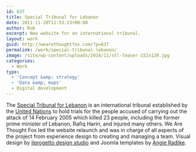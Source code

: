 ```yaml
---
id: 637
title: Special Tribunal for Lebanon
date: 2011-11-20T11:53:13+00:00
author: Rob
excerpt: New website for an international tribunal.
layout: work
guid: http://wearethoughtfox.com/?p=637
permalink: /work/special-tribunal-lebanon/
image: /site/wp-content/uploads/2014/11/stl-teaser-152x120.jpg
categories:
  - Work
type:
  - 'Concept &amp; strategy'
  - 'Data &amp; maps'
  - Digital development
---
```

The [Special Tribunal for Lebanon](http://www.stl-tsl.org/) is an international tribunal established by the [United Nations](http://www.un.org/) to hold trials for the people accused of carrying out the attack of 14 February 2005 which killed 23 people, including the former prime minister of Lebanon, Rafiq Hariri, and injured many others. We Are Thought Fox led the website relaunch and was in charge of all aspects of the project from experience design to creating and managing a team. Visual design by [ilprogetto design studio](http://ilprogetto.gr) and Joomla templates by [Angie Radtke](http://www.der-auftritt.de/).
